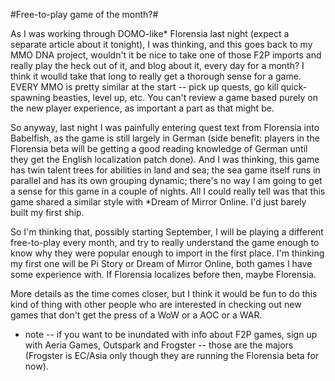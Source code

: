 #Free-to-play game of the month?#

As I was working through DOMO-like* Florensia last night (expect a separate article about it tonight), I was thinking, and this goes back to my MMO DNA project, wouldn't it be nice to take one of those F2P imports and really play the heck out of it, and blog about it, every day for a month? I think it woulld take that long to really get a thorough sense for a game. EVERY MMO is pretty similar at the start -- pick up quests, go kill quick-spawning beasties, level up, etc. You can't review a game based purely on the new player experience, as important a part as that might be.

So anyway, last night I was painfully entering quest text from Florensia into Babelfish, as the game is still largely in German (side benefit: players in the Florensia beta will be getting a good reading knowledge of German until they get the English localization patch done). And I was thinking, this game has twin talent trees for abilities in land and sea; the sea game itself runs in parallel and has its own grouping dynamic; there's no way I am going to get a sense for this game in a couple of nights. All I could really tell was that this game shared a similar style with *Dream of Mirror Online. I'd just barely built my first ship.

So I'm thinking that, possibly starting September, I will be playing a different free-to-play every month, and try to really understand the game enough to know why they were popular enough to import in the first place. I'm thinking my first one will be Pi Story or Dream of Mirror Online, both games I have some experience with. If Florensia localizes before then, maybe Florensia.

More details as the time comes closer, but I think it would be fun to do this kind of thing with other people who are interested in checking out new games that don't get the press of a WoW or a AOC or a WAR.

* note -- if you want to be inundated with info about F2P games, sign up with Aeria Games, Outspark and Frogster -- those are the majors (Frogster is EC/Asia only though they are running the Florensia beta for now).
